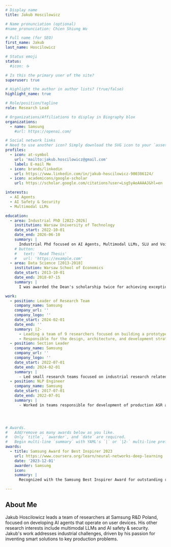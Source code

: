 ```yaml
---
# Display name
title: Jakub Hoscilowicz

# Name pronunciation (optional)
#name_pronunciation: Chien Shiung Wu

# Full name (for SEO)
first_name: Jakub
last_name: Hoscilowicz

# Status emoji
status:
  #icon: ☕️

# Is this the primary user of the site?
superuser: true

# Highlight the author in author lists? (true/false)
highlight_name: true

# Role/position/tagline
role: Research Lead

# Organizations/Affiliations to display in Biography blox
organizations:
  - name: Samsung
    #url: https://openai.com/

# Social network links
# Need to use another icon? Simply download the SVG icon to your `assets/media/icons/` folder.
profiles:
  - icon: at-symbol
    url: 'mailto:jakub.hoscilowicz@gmail.com'
    label: E-mail Me
  - icon: brands/linkedin
    url: https://www.linkedin.com/in/jakub-hoscilowicz-980386124/
  - icon: academicons/google-scholar
    url: https://scholar.google.com/citations?user=Lsg5yAoAAAAJ&hl=en

interests:
  - AI Agents
  - AI Safety & Security
  - Multimodal LLMs

education:
  - area: Industrial PhD [2022-2026]
    institution: Warsaw University of Technology
    date_start: 2022-10-01
    date_end: 2026-06-10
    summary: |
      Industrial Phd focused on AI Agents, Multimodal LLMs, SLU and Voice Assistants.
    # button:
    #   text: 'Read Thesis'
    #   url: 'https://example.com'
  - area: Data Science [2013-2018]
    institution: Warsaw School of Economics
    date_start: 2013-10-01
    date_end: 2018-07-15
    summary: |
      I was awarded the Dean's scholarship twice for achieving exceptional grades.

work:
  - position: Leader of Research Team
    company_name: Samsung
    company_url: ''
    company_logo: ''
    date_start: 2024-02-01
    date_end: ''
    summary: |2-
      - Leading a team of 9 researchers focused on building a prototype of AI Agent. 
      - Responsible for the design, architecture, and development strategy of the project.
  - position: Section Leader
    company_name: Samsung
    company_url: ''
    company_logo: ''
    date_start: 2022-07-01
    date_end: 2024-02-01
    summary: |
      - Led small research teams focused on industrial research related to LLM and SLU technologies. 
  - position: NLP Engineer
    company_name: Samsung
    date_start: 2017-07-01
    date_end: 2022-07-01
    summary: |
      - Worked in teams responsible for development of production ASR and SLU systems.




# Awards.
#   Add/remove as many awards below as you like.
#   Only `title`, `awarder`, and `date` are required.
#   Begin multi-line `summary` with YAML's `|` or `|2-` multi-line prefix and indent 2 spaces below.
awards:
  - title: Samsung Award for Best Inspirer 2023
    url: https://www.coursera.org/learn/neural-networks-deep-learning
    date: '2023-12-01'
    awarder: Samsung
    icon: 
    summary: |
      Recognized with the Samsung Best Inspirer Award for outstanding research and engineering contributions related to LLMs.

---
```


## About Me

Jakub Hoscilowicz leads a team of researchers at Samsung R&D Poland, focused on developing AI agents that operate on user devices. His other research interests include multimodal LLMs and AI safety & security. Jakub's work addresses industrial challenges, driven by his passion for inventing smart solutions to key production problems.